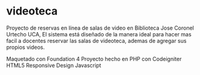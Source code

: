 videoteca
=========

Proyecto de reservas en línea de salas de video en Biblioteca Jose Coronel Urtecho UCA,
El sistema está diseñado de la manera ideal para hacer mas facil a docentes reservar las salas 
de videoteca, ademas de agregar sus propios videos.

Maquetado con Foundation 4
Proyecto hecho en PHP con Codeigniter
HTML5
Responsive Design
Javascript
